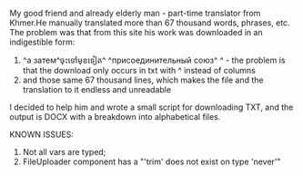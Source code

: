 My good friend and already elderly man - part-time translator from Khmer.He manually translated more than 67 thousand words, phrases, etc. 
The problem was that from this site his work was downloaded in an indigestible form:

1) ^а затем^ចុះទៅមុខទៀត^ ^присоединительный союз^ ^ - the problem is that the download only occurs in txt with ^ instead of columns
2) and those same 67 thousand lines, which makes the file and the translation to it endless and unreadable

I decided to help him and wrote a small script for downloading TXT, and the output is DOCX with a breakdown into alphabetical files.


KNOWN ISSUES:
1. Not all vars are typed;
2. FileUploader component has a "'trim' does not exist on type 'never'"

